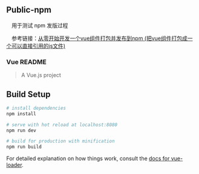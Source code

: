 ## Public-npm

&emsp;用于测试 npm 发版过程

&emsp;参考链接：[从零开始开发一个vue组件打包并发布到npm (把vue组件打包成一个可以直接引用的js文件)](https://www.cnblogs.com/yalong/p/10388384.html)

### Vue README

> A Vue.js project

## Build Setup

``` bash
# install dependencies
npm install

# serve with hot reload at localhost:8080
npm run dev

# build for production with minification
npm run build
```

For detailed explanation on how things work, consult the [docs for vue-loader](http://vuejs.github.io/vue-loader).
